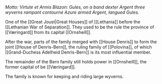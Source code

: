 _Motto: Virtute et Armis
Blazon: Gules, on a band dexter Argent three wyverns rampant contourné Azure armed Argent, langued Gules._

One of the [[Great Joust|Great Houses]] of [[Lethania]] before the [[Lethanian War of Separation]]. They used to be the rule the province of [[Væringard]] from its capital [[Ornsheill]].

After the war, parts of the family merged with [[House Denris]] to form the joint [[House of Denris-Bern]], the ruling family of [[Polovina]], of which [[Grand-Duchess Adelheid Denris-Bern]] is its most influential member. 

The remainder of the Bern family still holds power in [[Ornsheill]], the former capital of be [[Væringard]].

The family is known for keeping and riding large wyverns.